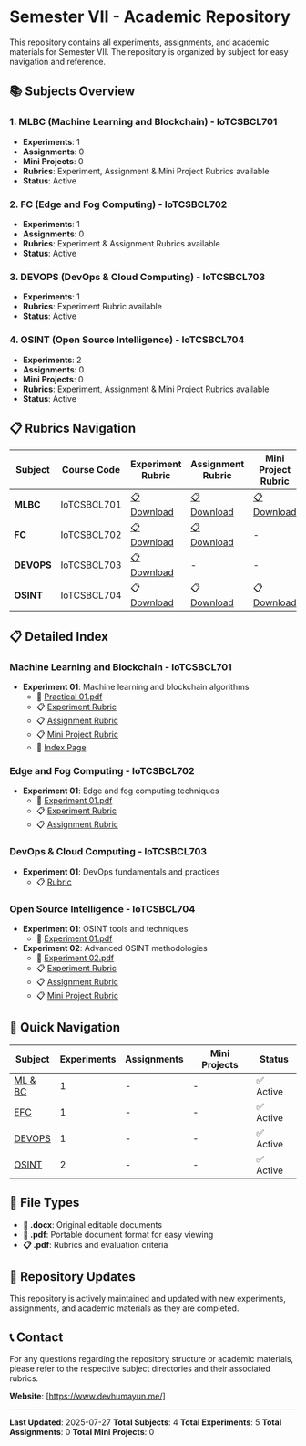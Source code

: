 # Semester VII - Academic Repository

This repository contains all experiments, assignments, and academic materials for Semester VII. The repository is organized by subject for easy navigation and reference.

## 📚 Subjects Overview

### 1. **MLBC** (Machine Learning and Blockchain) - IoTCSBCL701
- **Experiments**: 1
- **Assignments**: 0
- **Mini Projects**: 0
- **Rubrics**: Experiment, Assignment & Mini Project Rubrics available
- **Status**: Active

### 2. **FC** (Edge and Fog Computing) - IoTCSBCL702
- **Experiments**: 1
- **Assignments**: 0
- **Rubrics**: Experiment & Assignment Rubrics available
- **Status**: Active

### 3. **DEVOPS** (DevOps & Cloud Computing) - IoTCSBCL703
- **Experiments**: 1
- **Rubrics**: Experiment Rubric available
- **Status**: Active

### 4. **OSINT** (Open Source Intelligence) - IoTCSBCL704
- **Experiments**: 2
- **Assignments**: 0
- **Mini Projects**: 0
- **Rubrics**: Experiment, Assignment & Mini Project Rubrics available
- **Status**: Active

## 📋 Rubrics Navigation

| Subject | Course Code | Experiment Rubric | Assignment Rubric | Mini Project Rubric |
|---------|-------------|-------------------|-------------------|-------------------|
| **MLBC** | IoTCSBCL701 | [📋 Download](MLBC/MLBC_Experiment_Rubric.pdf) | [📋 Download](MLBC/MLBC_Assignment_Rubric.pdf) | [📋 Download](MLBC/MLBC_MinIiProject_Rubric.pdf) |
| **FC** | IoTCSBCL702 | [📋 Download](FC/FC_Experiment_Rubric.pdf) | [📋 Download](FC/FC_Assignment_Rubric.pdf) | - |
| **DEVOPS** | IoTCSBCL703 | [📋 Download](DEVOPS/DEVOPS_Experiment_Rubric.pdf) | - | - |
| **OSINT** | IoTCSBCL704 | [📋 Download](OSINT/OSINT_Experiment_Rubric.pdf) | [📋 Download](OSINT/OSINT_Assignment_Rubric.pdf) | [📋 Download](OSINT/OSINT_MiniProject_Rubric.pdf) |

<!-- ## 📁 Repository Structure -->

<!--
```
Sem VII/
├── DEVOPS/
│   ├── Experiment 01/
│   │   └── Experiment 01.docx
│   └── DEVOPS_Experiment_Rubric.pdf
├── FC/
│   ├── Experiment 01/
│   │   ├── Experiment 01.docx
│   │   └── Experiment 01.pdf
│   ├── FC_Assignment_Rubric.pdf
│   └── FC_Experiment_Rubric.pdf
├── MLBC/
│   ├── Experiment 01/
│   │   ├── Practical 01.docx
│   │   └── Practical 01.pdf
│   ├── MLBC_Assignment_Rubric.pdf
│   ├── MLBC_Experiment_Rubric.pdf
│   ├── MLBC_Index Page.pdf
│   └── MLBC_MinIiProject_Rubric.pdf
└── OSINT/
    ├── Experiment 01/
    │   ├── Experiment 01.docx
    │   └── Experiment 01.pdf
    ├── Experiment 02/
    │   ├── Experiment 02.docx
    │   └── Experiment 02.pdf
    ├── OSINT_Assignment_Rubric.pdf
    ├── OSINT_Experiment_Rubric.pdf
    └── OSINT_MiniProject_Rubric.pdf
```
-->

## 📋 Detailed Index

### Machine Learning and Blockchain - IoTCSBCL701
- **Experiment 01**: Machine learning and blockchain algorithms
  - 📄 [Practical 01.pdf](MLBC/Experiment%2001/Practical%2001.pdf)
  - 📋 [Experiment Rubric](MLBC/MLBC_Experiment_Rubric.pdf)
  - 📋 [Assignment Rubric](MLBC/MLBC_Assignment_Rubric.pdf)
  - 📋 [Mini Project Rubric](MLBC/MLBC_MinIiProject_Rubric.pdf)
  - 📄 [Index Page](MLBC/MLBC_Index%20Page.pdf)

### Edge and Fog Computing - IoTCSBCL702
- **Experiment 01**: Edge and fog computing techniques
  - 📄 [Experiment 01.pdf](FC/Experiment%2001/Experiment%2001.pdf)
  - 📋 [Experiment Rubric](FC/FC_Experiment_Rubric.pdf)
  - 📋 [Assignment Rubric](FC/FC_Assignment_Rubric.pdf)

### DevOps & Cloud Computing - IoTCSBCL703
- **Experiment 01**: DevOps fundamentals and practices
  - 📋 [Rubric](DEVOPS/DEVOPS_Experiment_Rubric.pdf)

### Open Source Intelligence - IoTCSBCL704
- **Experiment 01**: OSINT tools and techniques
  - 📄 [Experiment 01.pdf](OSINT/Experiment%2001/Experiment%2001.pdf)
- **Experiment 02**: Advanced OSINT methodologies
  - 📄 [Experiment 02.pdf](OSINT/Experiment%2002/Experiment%2002.pdf)
  - 📋 [Experiment Rubric](OSINT/OSINT_Experiment_Rubric.pdf)
  - 📋 [Assignment Rubric](OSINT/OSINT_Assignment_Rubric.pdf)
  - 📋 [Mini Project Rubric](OSINT/OSINT_MiniProject_Rubric.pdf)

## 🚀 Quick Navigation

| Subject | Experiments | Assignments | Mini Projects | Status |
|---------|-------------|-------------|---------------|---------|
| [ML & BC](MLBC/) | 1 | - | - | ✅ Active |
| [EFC](FC/) | 1 | - | - | ✅ Active |
| [DEVOPS](DEVOPS/) | 1 | - | - | ✅ Active |
| [OSINT](OSINT/) | 2 | - | - | ✅ Active |

## 📝 File Types

- **📄 .docx**: Original editable documents
- **📄 .pdf**: Portable document format for easy viewing
- **📋 .pdf**: Rubrics and evaluation criteria

## 🔄 Repository Updates

This repository is actively maintained and updated with new experiments, assignments, and academic materials as they are completed.

## 📞 Contact

For any questions regarding the repository structure or academic materials, please refer to the respective subject directories and their associated rubrics.

**Website**: [https://www.devhumayun.me/]

---

**Last Updated**: 2025-07-27
**Total Subjects**: 4
**Total Experiments**: 5
**Total Assignments**: 0
**Total Mini Projects**: 0 